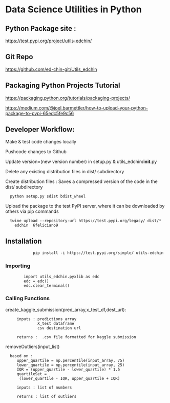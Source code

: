 # Data Science Utilities in Python

## Python Package site :
   https://test.pypi.org/project/utils-edchin/

## Git Repo
   https://github.com/ed-chin-git/Utils_edchin

## Packaging Python Projects Tutorial
   https://packaging.python.org/tutorials/packaging-projects/ 
   
   https://medium.com/@joel.barmettler/how-to-upload-your-python-package-to-pypi-65edc5fe9c56

## Developer Workflow:
   Make & test code changes locally
   
   Pushcode changes to Github

   Update version=(new version number) in setup.py & utils_edchin/__init__.py

   Delete any existing distribution files in dist/ subdirectory

   Create distribution files : Saves a compressed version of the code in the dist/ subdirectory

      python setup.py sdist bdist_wheel    

   Upload the package to the test PyPI server, where it can be downloaded by others via pip commands    

      twine upload --repository-url https://test.pypi.org/legacy/ dist/*   
        edchin  6feliciano9
               

## Installation
                pip install -i https://test.pypi.org/simple/ utils-edchin

### Importing
            import utils_edchin.pyxlib as edc
            edc = edc()
            edc.clear_terminal()

###  Calling Functions
   create_kaggle_submission(pred_array,x_test_df,dest_url):

         inputs : predictions array
                  X_test dataframe
                  csv destination url

         returns :  .csv file formatted for kaggle submission

   removeOutliers(input_list)

      based on : 
         upper_quartile = np.percentile(input_array, 75)
         lower_quartile = np.percentile(input_array, 25)
         IQR = (upper_quartile - lower_quartile) * 1.5
         quartileSet =
          (lower_quartile - IQR, upper_quartile + IQR)
         
         inputs : list of numbers

         returns : list of outliers